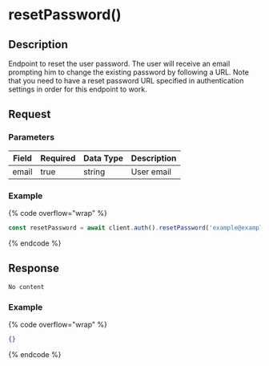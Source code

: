 # resetPassword()

## Description

Endpoint to reset the user password. The user will receive an email prompting him to change the existing password by following a URL. Note that you need to have a reset password URL specified in authentication settings in order for this endpoint to work.

## Request

### Parameters

<table><thead><tr><th>Field</th><th data-type="checkbox">Required</th><th>Data Type</th><th>Description</th></tr></thead><tbody><tr><td>email</td><td>true</td><td>string</td><td>User email</td></tr></tbody></table>

### Example

{% code overflow="wrap" %}
```javascript
const resetPassword = await client.auth().resetPassword('example@example.com')
```
{% endcode %}

## Response

`No content`

### Example

{% code overflow="wrap" %}
```json
{}
```
{% endcode %}

##
